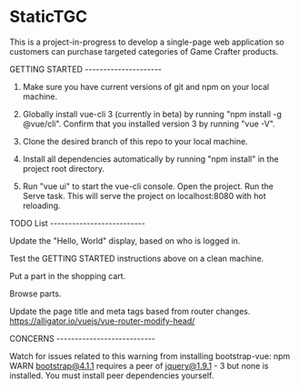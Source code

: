 # StaticTGC
This is a project-in-progress to develop a single-page web application so customers can purchase targeted categories of Game Crafter products.

GETTING STARTED ---------------------

1. Make sure you have current versions of git and npm on your local machine.

2. Globally install vue-cli 3 (currently in beta) by running "npm install -g @vue/cli". Confirm that you installed version 3 by running "vue -V".

3. Clone the desired branch of this repo to your local machine.

4. Install all dependencies automatically by running "npm install" in the project root directory.

5. Run "vue ui" to start the vue-cli console. Open the project. Run the Serve task. This will serve the project on localhost:8080 with hot reloading.

TODO List --------------------------

Update the "Hello, World" display, based on who is logged in.

Test the GETTING STARTED instructions above on a clean machine.

Put a part in the shopping cart.

Browse parts.

Update the page title and meta tags based from router changes. https://alligator.io/vuejs/vue-router-modify-head/

CONCERNS ---------------------------

Watch for issues related to this warning from installing bootstrap-vue:
  npm WARN bootstrap@4.1.1 requires a peer of jquery@1.9.1 - 3 but none is installed. You must install peer dependencies yourself.
